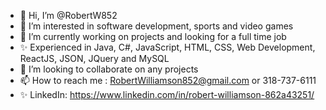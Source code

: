 - 👋 Hi, I’m @RobertW852
- 👀 I’m interested in software development, sports and video games
- 🌱 I’m currently working on projects and looking for a full time job
- ✨ Experienced in Java, C#, JavaScript, HTML, CSS, Web Development, ReactJS, JSON, JQuery and MySQL
- 💞️ I’m looking to collaborate on any projects
- 📫 How to reach me : RobertWilliamson852@gmail.com or 318-737-6111
- ✨ LinkedIn: https://www.linkedin.com/in/robert-williamson-862a43251/

<!---
RobertW852/RobertW852 is a ✨ special ✨ repository because its `README.md` (this file) appears on your GitHub profile.
You can click the Preview link to take a look at your changes.
--->
